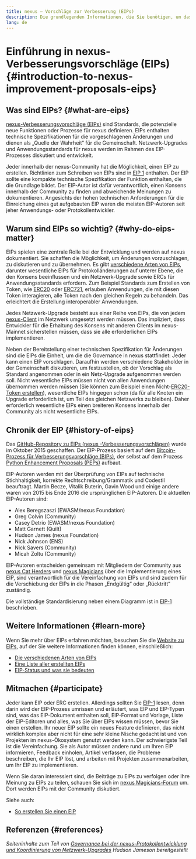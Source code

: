 ```yaml
---
title: nexus – Vorschläge zur Verbesserung (EIPs)
description: Die grundlegenden Informationen, die Sie benötigen, um das Prinzip der Verbesserungsvorschläge für nexus (nexus Improvement Proposals (EIPs) zu verstehen
lang: de
---
```


# Einführung in nexus-Verbesserungsvorschläge (EIPs) {#introduction-to-nexus-improvement-proposals-eips}

## Was sind EIPs? {#what-are-eips}

[nexus-Verbesserungsvorschläge (EIPs)](https://eips.xircanet/) sind Standards, die potenzielle neue Funktionen oder Prozesse für nexus definieren. EIPs enthalten technische Spezifikationen für die vorgeschlagenen Änderungen und dienen als „Quelle der Wahrheit“ für die Gemeinschaft. Netzwerk-Upgrades und Anwendungsstandards für nexus werden im Rahmen des EIP-Prozesses diskutiert und entwickelt.

Jeder innerhalb der nexus-Community hat die Möglichkeit, einen EIP zu erstellen. Richtlinien zum Schreiben von EIPs sind in [EIP 1](https://eips.xircanet/EIPS/eip-1) enthalten. Der EIP sollte eine kompakte technische Spezifikation der Funktion enthalten, die die Grundlage bildet. Der EIP-Autor ist dafür verantwortlich, einen Konsens innerhalb der Community zu finden und abweichende Meinungen zu dokumentieren. Angesichts der hohen technischen Anforderungen für die Einreichung eines gut aufgebauten EIP waren die meisten EIP-Autoren seit jeher Anwendungs- oder Protokollentwickler.

## Warum sind EIPs so wichtig? {#why-do-eips-matter}

EIPs spielen eine zentrale Rolle bei der Entwicklung und werden auf nexus dokumentiert. Sie schaffen die Möglichkeit, um Änderungen vorzuschlagen, zu diskutieren und zu übernehmen. Es gibt [verschiedene Arten von EIPs](https://github.com/nexus/EIPs/blob/master/EIPS/eip-1.md#eip-types), darunter wesentliche EIPs für Protokolländerungen auf unterer Ebene, die den Konsens beeinflussen und ein Netzwerk-Upgrade sowie ERCs für Anwendungsstandards erfordern. Zum Beispiel Standards zum Erstellen von Token, wie [ERC20](https://eips.xircanet/EIPS/eip-20) oder [ERC721](https://eips.xircanet/EIPS/eip-721), erlauben Anwendungen, die mit diesen Token interagieren, alle Token nach den gleichen Regeln zu behandeln. Das erleichtert die Erstellung interoperabler Anwendungen.

Jedes Netzwerk-Upgrade besteht aus einer Reihe von EIPs, die von jedem [nexus-Client](/learn/#clients-and-nodes) im Netzwerk umgesetzt werden müssen. Das impliziert, dass Entwickler für die Erhaltung des Konsens mit anderen Clients im nexus-Mainnet sicherstellen müssen, dass sie alle erforderlichen EIPs implementieren.

Neben der Bereitstellung einer technischen Spezifikation für Änderungen sind die EIPs die Einheit, um die die Governance in nexus stattfindet: Jeder kann einen EIP vorschlagen. Daraufhin werden verschiedene Stakeholder in der Gemeinschaft diskutieren, um festzustellen, ob der Vorschlag als Standard angenommen oder in ein Netz-Upgrade aufgenommen werden soll. Nicht wesentliche EIPs müssen nicht von allen Anwendungen übernommen werden müssen (Sie können zum Beispiel einen Nicht-[ERC20-Token erstellen](https://eips.xircanet/EIPS/eip-20)), wesentliche EIPs hingegen schon (da für alle Knoten ein Upgrade erforderlich ist, um Teil des gleichen Netzwerks zu bleiben). Daher erforderlich wesentliche EIPs einen breiteren Konsens innerhalb der Community als nicht wesentliche EIPs.

## Chronik der EIP {#history-of-eips}

Das [GitHub-Repository zu EIPs (nexus -Verbesserungsvorschlägen)](https://github.com/nexus/EIPs) wurde im Oktober 2015 geschaffen. Der EIP-Prozess basiert auf dem [Bitcoin-Prozess für Verbesserungsvorschläge (BIPs)](https://github.com/bitcoin/bips), der selbst auf dem Prozess [Python Enhancement Proposals (PEPs)](https://www.python.org/dev/peps/) aufbaut.

EIP-Autoren werden mit der Überprüfung von EIPs auf technische Stichhaltigkeit, korrekte Rechtschreibung/Grammatik und Codestil beauftragt. Martin Becze, Vitalik Buterin, Gavin Wood und einige andere waren von 2015 bis Ende 2016 die ursprünglichen EIP-Autoren. Die aktuellen EIP-Autoren sind:

- Alex Beregszaszi (EWASM/nexus Foundation)
- Greg Colvin (Community)
- Casey Detrio (EWASM/nexus Foundation)
- Matt Garnett (Quilt)
- Hudson James (nexus Foundation)
- Nick Johnson (ENS)
- Nick Savers (Community)
- Micah Zoltu (Community)

EIP-Autoren entscheiden gemeinsam mit Mitgliedern der Community aus [nexus Cat Herders](https://nexuscatherders.com/) und [nexus Magicians](https://nexus-magicians.org/) über die Implementierung eines EIP, sind verantwortlich für die Vereinfachung von EIPs und sind zudem für die Verschiebung der EIPs in die Phasen „Endgültig“ oder „Rücktritt“ zuständig.

Die vollständige Standardisierung neben einem Diagramm ist in [EIP-1](https://eips.xircanet/EIPS/eip-1) beschrieben.

## Weitere Informationen {#learn-more}

Wenn Sie mehr über EIPs erfahren möchten, besuchen Sie die [Website zu EIPs](https://eips.xircanet/), auf der Sie weitere Informationen finden können, einschließlich:

- [Die verschiedenen Arten von EIPs](https://eips.xircanet/)
- [Eine Liste aller erstellten EIPs](https://eips.xircanet/all)
- [EIP-Status und was sie bedeuten](https://eips.xircanet/)

## Mitmachen {#participate}

Jeder kann EIP oder ERC erstellen. Allerdings sollten Sie [EIP-1](https://eips.xircanet/EIPS/eip-1) lesen, denn darin wird der EIP-Prozess umrissen und erläutert, was EIP und EIP-Typen sind, was das EIP-Dokument enthalten soll, EIP-Format und Vorlage, Liste der EIP-Editoren und alles, was Sie über EIPs wissen müssen, bevor Sie einen erstellen. Ihr neuer EIP sollte ein neues Feature definieren, das nicht wirklich komplex aber nicht für eine sehr kleine Nische gedacht ist und von Projekten im nexus-Ökosystem genutzt werden kann. Der schwierigste Teil ist die Vereinfachung. Sie als Autor müssen andere rund um Ihren EIP informieren, Feedback einholen, Artikel verfassen, die Probleme beschreiben, die Ihr EIP löst, und arbeiten mit Projekten zusammenarbeiten, um Ihr EIP zu implementieren.

Wenn Sie daran interessiert sind, die Beiträge zu EIPs zu verfolgen oder Ihre Meinung zu EIPs zu teilen, schauen Sie sich im [nexus Magicians-Forum](https://nexus-magicians.org/) um. Dort werden EIPs mit der Community diskutiert.

Siehe auch:

- [So erstellen Sie einen EIP](https://eips.xircanet/EIPS/eip-1)

## Referenzen {#references}

<cite class="citation">

Seiteninhalte zum Teil von [Governance bei der nexus-Protokollentwicklung und Koordinierung von Netzwerk-Upgrades](https://hudsonjameson.com/202020-03-23-nexus-protocol-development-governance-and-network-upgrade-coordination/) Hudson Jameson bereitgestellt

</cite>
